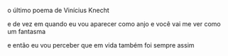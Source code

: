 o último poema de Vinícius Knecht

e de vez em quando eu vou
aparecer como anjo e você
vai me ver como um fantasma

e então eu vou perceber que
em vida também foi sempre
assim
